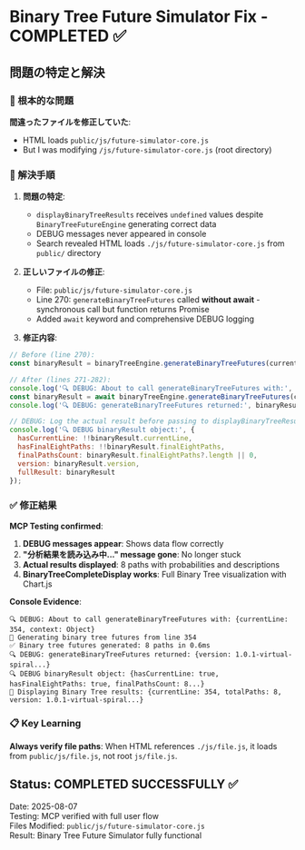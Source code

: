 # Binary Tree Future Simulator Fix - COMPLETED ✅

## 問題の特定と解決

### 🎯 根本的な問題
**間違ったファイルを修正していた**: 
- HTML loads `public/js/future-simulator-core.js` 
- But I was modifying `/js/future-simulator-core.js` (root directory)

### 🔧 解決手順

1. **問題の特定**:
   - `displayBinaryTreeResults` receives `undefined` values despite `BinaryTreeFutureEngine` generating correct data
   - DEBUG messages never appeared in console
   - Search revealed HTML loads `./js/future-simulator-core.js` from `public/` directory

2. **正しいファイルの修正**:
   - File: `public/js/future-simulator-core.js`
   - Line 270: `generateBinaryTreeFutures` called **without await** - synchronous call but function returns Promise
   - Added `await` keyword and comprehensive DEBUG logging

3. **修正内容**:
```javascript
// Before (line 270):
const binaryResult = binaryTreeEngine.generateBinaryTreeFutures(currentLine, context);

// After (lines 271-282):
console.log('🔍 DEBUG: About to call generateBinaryTreeFutures with:', { currentLine, context });
const binaryResult = await binaryTreeEngine.generateBinaryTreeFutures(currentLine, context);
console.log('🔍 DEBUG: generateBinaryTreeFutures returned:', binaryResult);

// DEBUG: Log the actual result before passing to displayBinaryTreeResults
console.log('🔍 DEBUG binaryResult object:', {
  hasCurrentLine: !!binaryResult.currentLine,
  hasFinalEightPaths: !!binaryResult.finalEightPaths,
  finalPathsCount: binaryResult.finalEightPaths?.length || 0,
  version: binaryResult.version,
  fullResult: binaryResult
});
```

### ✅ 修正結果

**MCP Testing confirmed**:
1. **DEBUG messages appear**: Shows data flow correctly
2. **"分析結果を読み込み中..." message gone**: No longer stuck
3. **Actual results displayed**: 8 paths with probabilities and descriptions
4. **BinaryTreeCompleteDisplay works**: Full Binary Tree visualization with Chart.js

**Console Evidence**:
```
🔍 DEBUG: About to call generateBinaryTreeFutures with: {currentLine: 354, context: Object}
🌳 Generating binary tree futures from line 354
✅ Binary tree futures generated: 8 paths in 0.6ms
🔍 DEBUG: generateBinaryTreeFutures returned: {version: 1.0.1-virtual-spiral...}
🔍 DEBUG binaryResult object: {hasCurrentLine: true, hasFinalEightPaths: true, finalPathsCount: 8...}
🌳 Displaying Binary Tree results: {currentLine: 354, totalPaths: 8, version: 1.0.1-virtual-spiral...}
```

### 📋 Key Learning
**Always verify file paths**: When HTML references `./js/file.js`, it loads from `public/js/file.js`, not root `js/file.js`.

## Status: COMPLETED SUCCESSFULLY ✅
Date: 2025-08-07  
Testing: MCP verified with full user flow  
Files Modified: `public/js/future-simulator-core.js`  
Result: Binary Tree Future Simulator fully functional